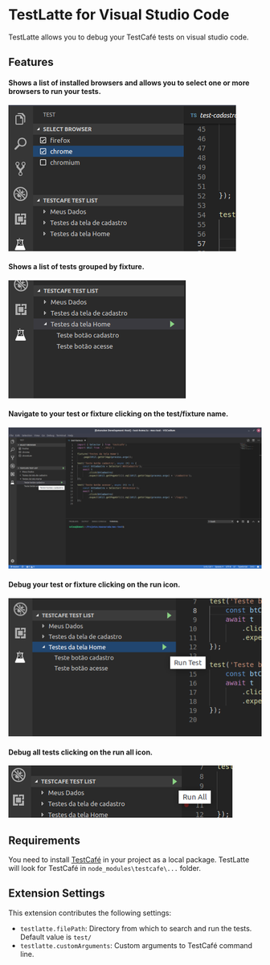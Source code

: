 # TestLatte for Visual Studio Code

TestLatte allows you to debug your TestCafé tests on visual studio code.

## Features

#### Shows a list of installed browsers and allows you to select one or more browsers to run your tests.

![Browser List](./images/browser-list.png)

#### Shows a list of tests grouped by fixture.

![Test List](./images/test-list.png)

#### Navigate to your test or fixture clicking on the test/fixture name.

![Navigate](./images/navigate.png)

#### Debug your test or fixture clicking on the run icon.

![Run Test](./images/run-test.png)

#### Debug all tests clicking on the run all icon.

![Run Test](./images/run-all.png)


## Requirements

You need to install [TestCafé](https://github.com/DevExpress/testcafe) in your project as a local package. 
TestLatte will look for TestCafé in `node_modules\testcafe\...` folder. 

## Extension Settings

This extension contributes the following settings:

* `testlatte.filePath`: Directory from which to search and run the tests. Default value is `test/`
* `testlatte.customArguments`: Custom arguments to TestCafé command line.
